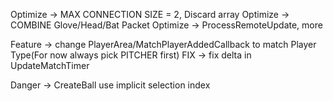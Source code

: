 Optimize -> MAX CONNECTION SIZE = 2, Discard array
Optimize -> COMBINE Glove/Head/Bat Packet
Optimize -> ProcessRemoteUpdate, more


Feature -> change PlayerArea/MatchPlayerAddedCallback to match Player Type(For now always pick PITCHER first)
FIX -> fix delta in UpdateMatchTimer


Danger -> CreateBall use implicit selection index
